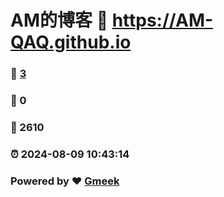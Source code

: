 # AM的博客 :link: https://AM-QAQ.github.io 
### :page_facing_up: [3](https://AM-QAQ.github.io/tag.html) 
### :speech_balloon: 0 
### :hibiscus: 2610 
### :alarm_clock: 2024-08-09 10:43:14 
### Powered by :heart: [Gmeek](https://github.com/Meekdai/Gmeek)
